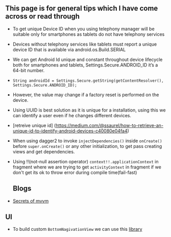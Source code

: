 ## This page is for general tips which I have come across or read through

* To get unique Device ID when you using telephony manager will be suitable only for smartphones as tablets do not have telephony services 
* Devices without telephony services like tablets must report a unique device ID that is available via android.os.Build.SERIAL
* We can get Android Id unique and constant throughout device lifecycle both for smartphones and tablets, 
  Settings.Secure.ANDROID_ID it’s a 64-bit number. 
* `String androidId = Settings.Secure.getString(getContentResolver(),
                     Settings.Secure.ANDROID_ID);`
* However, the value may change if a factory reset is performed on the device.
* Using UUID is best solution as it is unique for a installation, using this we can identify a user even if he changes different devices. 

* [retreive unique id] (https://medium.com/@ssaurel/how-to-retrieve-an-unique-id-to-identify-android-devices-c40080e04fa4) 

* When using dagger2 to invoke `injectDependencies()` inside `onCreate()` before `super.onCreate()` or any other initialization, to get pass creating views and get dependencies. 

* Using !!(not-null assertion operator) `context!!.applicationContext` in fragment where we are trying to get `activityContext` in 
  fragment if we don't get its ok to throw error during compile time(fail-fast) 
  
  ## Blogs
* [Secrets of mvvm](https://android.jlelse.eu/exciting-secrets-about-mvvm-that-nobody-tells-you-a95548ea684b)

## UI

* To build custom `BottomNagivationView` we can use this [library](https://github.com/armcha/Space-Navigation-View) 

   
  

